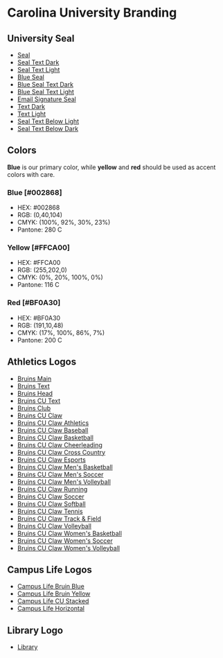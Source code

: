 # Carolina University Branding
## University Seal
* [Seal](https://marketing.carolinau.edu/cu-logo-assets/seal.png)
* [Seal Text Dark](https://marketing.carolinau.edu/cu-logo-assets/seal-text-dark.png)
* [Seal Text Light](https://marketing.carolinau.edu/cu-logo-assets/seal-text-light.png)
* [Blue Seal](https://marketing.carolinau.edu/cu-logo-assets/seal-blue.png)
* [Blue Seal Text Dark](https://marketing.carolinau.edu/cu-logo-assets/seal-blue-text-dark.png)
* [Blue Seal Text Light](https://marketing.carolinau.edu/cu-logo-assets/seal-blue-text-light.png)
* [Email Signature Seal](https://marketing.carolinau.edu/cu-logo-assets/seal-email.png)
* [Text Dark](https://marketing.carolinau.edu/cu-logo-assets/text-dark.png)
* [Text Light](https://marketing.carolinau.edu/cu-logo-assets/text-light.png)
* [Seal Text Below Light](https://carolinau.edu/sites/default/files/seal-text-below-light.png)
* [Seal Text Below Dark](https://carolinau.edu/sites/default/files/seal-text-below-dark.png)

## Colors
**Blue** is our primary color, while **yellow** and **red** should be used as accent colors with care.
### Blue [#002868]
* HEX: #002868
* RGB: (0,40,104)
* CMYK: (100%, 92%, 30%, 23%)
* Pantone: 280 C
### Yellow [#FFCA00]
* HEX: #FFCA00
* RGB: (255,202,0)
* CMYK: (0%, 20%, 100%, 0%)
* Pantone: 116 C
### Red [#BF0A30]
* HEX: #BF0A30
* RGB: (191,10,48)
* CMYK: (17%, 100%, 86%, 7%)
* Pantone: 200 C

## Athletics Logos
* [Bruins Main](https://marketing.carolinau.edu/cu-logo-assets/bruins-main.png)
* [Bruins Text](https://marketing.carolinau.edu/cu-logo-assets/bruins-text.png)
* [Bruins Head](https://marketing.carolinau.edu/cu-logo-assets/bruins-head.png)
* [Bruins CU Text](https://marketing.carolinau.edu/cu-logo-assets/bruins-cu-text.png)
* [Bruins Club](https://marketing.carolinau.edu/cu-logo-assets/bruins-club.png)
* [Bruins CU Claw](https://marketing.carolinau.edu/cu-logo-assets/bruins-cu-claw.png)
* [Bruins CU Claw Athletics](https://marketing.carolinau.edu/cu-logo-assets/bruins-cu-claw-athletics.png)
* [Bruins CU Claw Baseball](https://marketing.carolinau.edu/cu-logo-assets/bruins-cu-claw-baseball.png)
* [Bruins CU Claw Basketball](https://marketing.carolinau.edu/cu-logo-assets/bruins-cu-claw-basketball.png)
* [Bruins CU Claw Cheerleading](https://marketing.carolinau.edu/cu-logo-assets/bruins-cu-claw-cheerleading.png)
* [Bruins CU Claw Cross Country](https://marketing.carolinau.edu/cu-logo-assets/bruins-cu-claw-cross-country.png)
* [Bruins CU Claw Esports](https://marketing.carolinau.edu/cu-logo-assets/bruins-cu-claw-esports.png)
* [Bruins CU Claw Men's Basketball](https://marketing.carolinau.edu/cu-logo-assets/bruins-cu-claw-mens-basketball.png)
* [Bruins CU Claw Men's Soccer](https://marketing.carolinau.edu/cu-logo-assets/bruins-cu-claw-mens-soccer.png)
* [Bruins CU Claw Men's Volleyball](https://marketing.carolinau.edu/cu-logo-assets/bruins-cu-claw-mens-volleyball.png)
* [Bruins CU Claw Running](https://marketing.carolinau.edu/cu-logo-assets/bruins-cu-claw-running.png)
* [Bruins CU Claw Soccer](https://marketing.carolinau.edu/cu-logo-assets/bruins-cu-claw-soccer.png)
* [Bruins CU Claw Softball](https://marketing.carolinau.edu/cu-logo-assets/bruins-cu-claw-softball.png)
* [Bruins CU Claw Tennis](https://marketing.carolinau.edu/cu-logo-assets/bruins-cu-claw-tennis.png)
* [Bruins CU Claw Track & Field](https://marketing.carolinau.edu/cu-logo-assets/bruins-cu-claw-track-field.png)
* [Bruins CU Claw Volleyball](https://marketing.carolinau.edu/cu-logo-assets/bruins-cu-claw-volleyball.png)
* [Bruins CU Claw Women's Basketball](https://marketing.carolinau.edu/cu-logo-assets/bruins-cu-claw-womens-basketball.png)
* [Bruins CU Claw Women's Soccer](https://marketing.carolinau.edu/cu-logo-assets/bruins-cu-claw-womens-soccer.png)
* [Bruins CU Claw Women's Volleyball](https://marketing.carolinau.edu/cu-logo-assets/bruins-cu-claw-womens-volleyball.png)

## Campus Life Logos
* [Campus Life Bruin Blue](https://marketing.carolinau.edu/cu-logo-assets/campus-life-bruin-blue.png)
* [Campus Life Bruin Yellow](https://marketing.carolinau.edu/cu-logo-assets/campus-life-bruin-yellow.png)
* [Campus Life CU Stacked](https://marketing.carolinau.edu/cu-logo-assets/campus-life-cu-stacked.png)
* [Campus Life Horizontal](https://marketing.carolinau.edu/cu-logo-assets/campus-life-horizontal.png)


## Library Logo
* [Library](https://marketing.carolinau.edu/cu-logo-assets/library.png)
